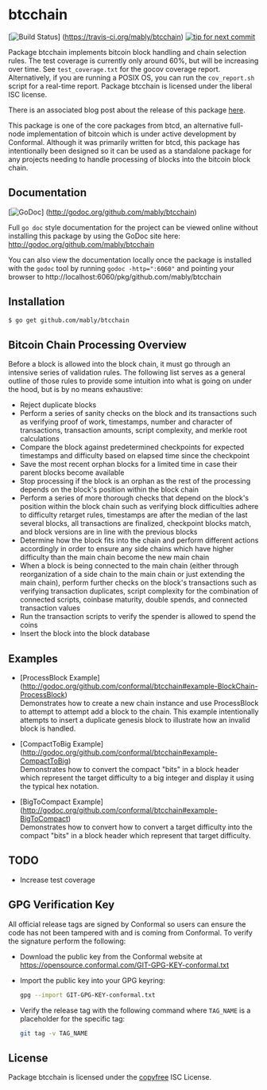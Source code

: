 btcchain
========

[![Build Status](https://travis-ci.org/mably/btcchain.png?branch=master)]
(https://travis-ci.org/mably/btcchain)
[![tip for next commit](http://peer4commit.com/projects/130.svg)](http://peer4commit.com/projects/130)

Package btcchain implements bitcoin block handling and chain selection rules.
The test coverage is currently only around 60%, but will be increasing over
time. See `test_coverage.txt` for the gocov coverage report.  Alternatively, if
you are running a POSIX OS, you can run the `cov_report.sh` script for a
real-time report.  Package btcchain is licensed under the liberal ISC license.

There is an associated blog post about the release of this package
[here](https://blog.conformal.com/btcchain-the-bitcoin-chain-package-from-bctd/).

This package is one of the core packages from btcd, an alternative full-node
implementation of bitcoin which is under active development by Conformal.
Although it was primarily written for btcd, this package has intentionally been
designed so it can be used as a standalone package for any projects needing to
handle processing of blocks into the bitcoin block chain.

## Documentation

[![GoDoc](https://godoc.org/github.com/mably/btcchain?status.png)]
(http://godoc.org/github.com/mably/btcchain)

Full `go doc` style documentation for the project can be viewed online without
installing this package by using the GoDoc site here:
http://godoc.org/github.com/mably/btcchain

You can also view the documentation locally once the package is installed with
the `godoc` tool by running `godoc -http=":6060"` and pointing your browser to
http://localhost:6060/pkg/github.com/mably/btcchain

## Installation

```bash
$ go get github.com/mably/btcchain
```

## Bitcoin Chain Processing Overview

Before a block is allowed into the block chain, it must go through an intensive
series of validation rules.  The following list serves as a general outline of
those rules to provide some intuition into what is going on under the hood, but
is by no means exhaustive:

 - Reject duplicate blocks
 - Perform a series of sanity checks on the block and its transactions such as
   verifying proof of work, timestamps, number and character of transactions,
   transaction amounts, script complexity, and merkle root calculations
 - Compare the block against predetermined checkpoints for expected timestamps
   and difficulty based on elapsed time since the checkpoint
 - Save the most recent orphan blocks for a limited time in case their parent
   blocks become available
 - Stop processing if the block is an orphan as the rest of the processing
   depends on the block's position within the block chain
 - Perform a series of more thorough checks that depend on the block's position
   within the block chain such as verifying block difficulties adhere to
   difficulty retarget rules, timestamps are after the median of the last
   several blocks, all transactions are finalized, checkpoint blocks match, and
   block versions are in line with the previous blocks
 - Determine how the block fits into the chain and perform different actions
   accordingly in order to ensure any side chains which have higher difficulty
   than the main chain become the new main chain
 - When a block is being connected to the main chain (either through
   reorganization of a side chain to the main chain or just extending the
   main chain), perform further checks on the block's transactions such as
   verifying transaction duplicates, script complexity for the combination of
   connected scripts, coinbase maturity, double spends, and connected
   transaction values
 - Run the transaction scripts to verify the spender is allowed to spend the
   coins
 - Insert the block into the block database

## Examples

* [ProcessBlock Example]
  (http://godoc.org/github.com/conformal/btcchain#example-BlockChain-ProcessBlock)  
  Demonstrates how to create a new chain instance and use ProcessBlock to
  attempt to attempt add a block to the chain.  This example intentionally
  attempts to insert a duplicate genesis block to illustrate how an invalid
  block is handled.

* [CompactToBig Example]
  (http://godoc.org/github.com/conformal/btcchain#example-CompactToBig)  
  Demonstrates how to convert the compact "bits" in a block header which
  represent the target difficulty to a big integer and display it using the
  typical hex notation.

* [BigToCompact Example]
  (http://godoc.org/github.com/conformal/btcchain#example-BigToCompact)  
  Demonstrates how to convert how to convert a target difficulty into the
  compact "bits" in a block header which represent that target difficulty.

## TODO

- Increase test coverage

## GPG Verification Key

All official release tags are signed by Conformal so users can ensure the code
has not been tampered with and is coming from Conformal.  To verify the
signature perform the following:

- Download the public key from the Conformal website at
  https://opensource.conformal.com/GIT-GPG-KEY-conformal.txt

- Import the public key into your GPG keyring:
  ```bash
  gpg --import GIT-GPG-KEY-conformal.txt
  ```

- Verify the release tag with the following command where `TAG_NAME` is a
  placeholder for the specific tag:
  ```bash
  git tag -v TAG_NAME
  ```

## License


Package btcchain is licensed under the [copyfree](http://copyfree.org) ISC
License.
